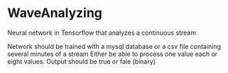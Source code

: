 # WaveAnalyzing
Neural network in Tensorflow that analyzes a continuous stream

Network should be trained with a mysql database or a csv file containing several minutes of a stream
Either be able to process one value each or eight values.
Output should be true or fale (binary)

